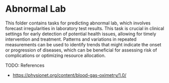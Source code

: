 # Abnormal Lab

This folder contains tasks for predicting abnormal lab, which involves forecast irregularities in laboratory test results. This task is crucial in clinical settings for early detection of potential health issues, allowing for timely intervention and treatment. Patterns and variations in repeated measurements can be used to identify trends that might indicate the onset or progression of diseases, which can be beneficial for assessing risk of complications or optimizing resource allocation.


TODO: References
- https://physionet.org/content/blood-gas-oximetry/1.0/